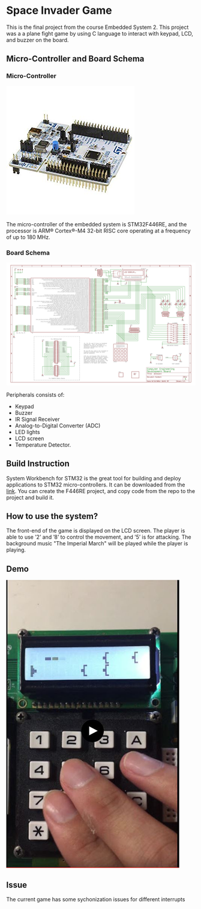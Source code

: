 # Space Invader Game

This is the final project from the course Embedded System 2. This project was a a plane fight game by using C language to interact with keypad, LCD, and buzzer on the board.

## Micro-Controller and Board Schema

### Micro-Controller

![Micro-Controller](STM32F446RE.jpg)

The micro-controller of the embedded system is STM32F446RE, and the processor is ARM® Cortex®-M4 32-bit RISC core operating at a frequency of up to 180 MHz.

### Board Schema

![Board Schema](devboard_schematic_V1.jpg)

Peripherals consists of:

* Keypad
* Buzzer
* IR Signal Receiver
* Analog-to-Digital Converter (ADC)
* LED lights
* LCD screen
* Temperature Detector.

## Build Instruction

System Workbench for STM32 is the great tool for building and deploy applications to STM32 micro-controllers. It can be downloaded from the [link](https://www.openstm32.org/Downloading+the+System+Workbench+for+STM32+installer?structure=Documentation). You can create the F446RE project, and copy code from the repo to the project and build it.

## How to use the system?

The front-end of the game is displayed on the LCD screen. The player is able to use ’2’ and ’8’ to control the movement, and ’5’ is for attacking. The background music "The Imperial March" will be played while the player is playing.

## Demo

[![demo](screenshots/demo_cover.JPG)](https://drive.google.com/file/d/1OJ1pzoZ7NcVx8ZGvRSdzdsEXeaiMG7q8/view?usp=sharing)

## Issue

The current game has some sychonization issues for different interrupts
